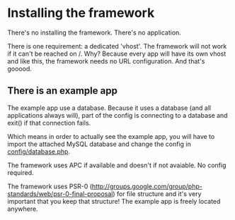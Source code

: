 
Installing the framework
==

There's no installing the framework. There's no application.

There is one requirement: a dedicated 'vhost'. The framework
will not work if it can't be reached on /. Why? Because every
app will have its own vhost and like this, the framework needs
no URL configuration. And that's gooood.

There is an example app
--

The example app use a database. Because it uses a database (and
all applications always will), part of the config is connecting
to a database and exit() if that connection fails.

Which means in order to actually see the example app, you will
have to import the attached MySQL database and change the
config in <u>config/database.php</u>.

The framework uses APC if available and doesn't if not avaiable.
No config required.

The framework uses PSR-0
(http://groups.google.com/group/php-standards/web/psr-0-final-proposal)
for file structure and it's very important that you keep that
structure! The example app is freely located anywhere.
